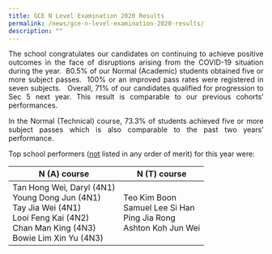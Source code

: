 ```yaml
---
title: GCE N Level Examination 2020 Results
permalink: /news/gce-n-level-examination-2020-results/
description: ""
---
```

<p style="text-align: justify;">The school congratulates our candidates on continuing to achieve positive outcomes in the face of disruptions arising from the COVID-19 situation during the year.  80.5% of our Normal (Academic) students obtained five or more subject passes.  100% or an improved pass rates were registered in seven subjects.   Overall, 71% of our candidates qualified for progression to Sec 5 next year. This result is comparable to our previous cohorts’ performances.  </p>

<p style="text-align: justify;">In the Normal (Technical) course, 73.3% of students achieved five or more subject passes which is also comparable to the past two years’ performance.</p>

Top school performers (<u>not</u> listed in any order of merit) for this year were:

| N (A) course                                                                                                                                   | N (T) course                                                             |
|--------------------|----------------|
| Tan Hong Wei, Daryl (4N1)<br>Young Dong Jun (4N1)<br>Tay Jia Wei (4N1)<br>Looi Feng Kai (4N2)<br>Chan Man King (4N3)<br>Bowie Lim Xin Yu (4N3) | Teo Kim Boon<br>Samuel Lee Si Han<br>Ping Jia Rong<br>Ashton Koh Jun Wei |